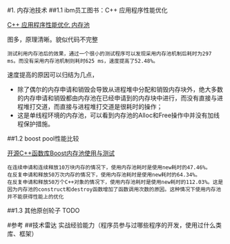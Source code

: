 
#1. 内存池技术
##1.1 ibm员工图书：C++ 应用程序性能优化

[C++ 应用程序性能优化 内存池](http://www.ibm.com/developerworks/cn/linux/l-cn-ppp/index6.html#N100C3)

图多，原理清晰。貌似代码不完整

```
测试利用内存池后的效果，通过一个很小的测试程序可以发现采用内存池机制后耗时为297 ms。而没有采用内存池机制则耗时625 ms，速度提高了52.48%。
```
速度提高的原因可以归结为几点，
- 除了偶尔的内存申请和销毁会导致从进程堆中分配和销毁内存块外，绝大多数的内存申请和销毁都由内存池在已经申请到的内存块中进行，而没有直接与进程堆打交道，而直接与进程堆打交道是很耗时的操作；
- 这是单线程环境的内存池，可以看到内存池的Alloc和Free操作中并没有加线程保护措施。

##1.2 boost pool性能比较

[开源C++函数库Boost内存池使用与测试](http://tech.it168.com/a2011/0726/1223/000001223399_all.shtml)

```
在连续申请和连续释放10万块内存的情况下，使用内存池耗时是使用new耗时的47.46%。
在反复申请和释放50万次内存的情况下，使用内存池耗时是使用new耗时的64.34%。
在反复申请和释放50万个C++对象的情况下，使用内存池耗时是使用new耗时的112.03%。这是因为内存池的construct和destroy函数增加了函数调用次数的原因。这种情况下使用内存池并不能获得性能上的优化

```


##1.3 其他原创轮子
TODO



#参考 
##技术雷达
  实战经验能力（程序员参与过哪些程序的开发，使用过什么类库、框架）

